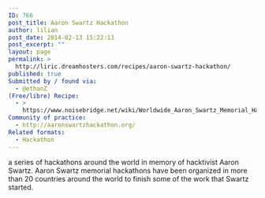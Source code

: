 ```yaml
---
ID: 766
post_title: Aaron Swartz Hackathon
author: lilian
post_date: 2014-02-13 15:22:13
post_excerpt: ""
layout: page
permalink: >
  http://liric.dreamhosters.com/recipes/aaron-swartz-hackathon/
published: true
Submitted by / found via:
  - @ethanZ
(Free/libre) Recipe:
  - >
    https://www.noisebridge.net/wiki/Worldwide_Aaron_Swartz_Memorial_Hackathon_Series
Community of practice:
  - http://aaronswartzhackathon.org/
Related formats:
  - Hackathon
---
```

a series of hackathons around the world in memory of hacktivist Aaron Swartz. Aaron Swartz memorial hackathons have been organized in more than 20 countries around the world to finish some of the work that Swartz started.
